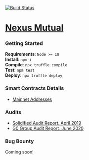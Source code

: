 [![Build Status](https://travis-ci.org/somish/NexusMutual.svg?branch=master)](https://travis-ci.org/somish/NexusMutual?branch=master)

# [Nexus Mutual](https://app.nexusmutual.io/)

### Getting Started

**Requirements**: `Node >= 10`  
**Install**: `npm i`  
**Compile**: `npx truffle compile`  
**Test**: `npm test`  
**Deploy**: `npx truffle deploy`

### Smart Contracts Details 

- [Mainnet Addresses](https://nxm.surge.sh/)

### Audits

- [Solidified Audit Report, April 2019](https://github.com/solidified-platform/audits/blob/master/Audit%20Report%20-%20Nexus%20Mutual%20%5B22.04.2019%5D.pdf)  
- [G0 Group Audit Report, June 2020](https://github.com/g0-group/Audits/blob/master/G0Group-NexusMutual2020Jun.pdf)

### Bug Bounty

Coming soon!
